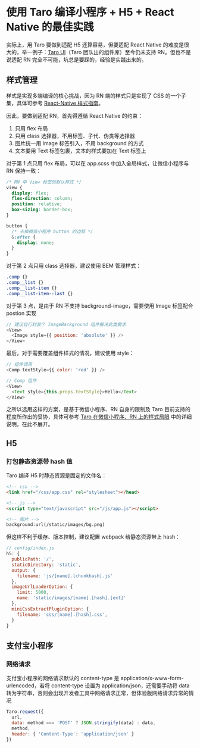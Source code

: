 # 使用 Taro 编译小程序 + H5 + React Native 的最佳实践

实际上，用 Taro 要做到适配 H5 还算容易，但要适配 React Native 的难度是很大的，举一例子：[Taro UI](https://github.com/NervJS/taro-ui)（Taro 团队出的组件库）至今仍未支持 RN。但也不是说适配 RN 完全不可能，坑总是要踩的，经验是实践出来的。

## 样式管理

样式是实现多端编译的核心挑战，因为 RN 端的样式只是实现了 CSS 的一个子集，具体可参考 [React-Native 样式指南](https://github.com/doyoe/react-native-stylesheet-guide)。

因此，要做到适配 RN，首先得遵循 React Native 的约束：

1. 只用 flex 布局
2. 只用 class 选择器，不用标签、子代、伪类等选择器
3. 图片统一用 Image 标签引入，不用 background 的方式
4. 文本要用 Text 标签包裹，文本的样式要加在 Text 标签上

对于第 1 点只用 flex 布局，可以在 app.scss 中加入全局样式，让微信小程序与 RN 保持一致：

``` scss
/* RN 中 View 标签的默认样式 */
view {
  display: flex;
  flex-direction: column;
  position: relative;
  box-sizing: border-box;
}

button {
  /* 去掉微信小程序 button 的边框 */
  &:after {
    display: none;
  }
}
```

对于第 2 点只用 class 选择器，建议使用 BEM 管理样式：

``` scss
.comp {}
.comp__list {}
.comp__list-item {}
.comp__list-item--last {}
```

对于第 3 点，是由于 RN 不支持 background-image，需要使用 Image 标签配合 postion 实现

```js
// 建议自行封装个 ImageBackground 组件解决此类需求
<View>
  <Image style={{ position: 'absolute' }} />
</View>
```

最后，对于需要覆盖组件样式的情况，建议使用 style：

``` js
// 组件调用
<Comp textStyle={{ color: 'red' }} />

// Comp 组件
<View>
  <Text style={this.props.textStyle}>Hello</Text>
</View> 
```

之所以选用这样的方案，是基于微信小程序、RN 自身的限制及 Taro 目前支持的程度所作出的妥协，具体可参考 [Taro 在微信小程序、RN 上的样式局限](../docs/style.md) 中的详细说明，在此不展开。

## H5

### 打包静态资源带 hash 值

Taro 编译 H5 时静态资源是固定的文件名：

``` html
<!-- css -->
<link href="/css/app.css" rel="stylesheet"></head>

<!-- js -->
<script type="text/javascript" src="/js/app.js"></script>

<!-- 图片 -->
background:url(/static/images/bg.png)
```

但这样不利于缓存、版本控制，建议配置 webpack 给静态资源带上 hash：

``` js
// config/index.js
h5: {
  publicPath: '/',
  staticDirectory: 'static',
  output: {
    filename: 'js/[name].[chunkhash].js'
  },
  imageUrlLoaderOption: {
    limit: 5000,
    name: 'static/images/[name].[hash].[ext]'
  },
  miniCssExtractPluginOption: {
    filename: 'css/[name].[hash].css',
  }
}
```

## 支付宝小程序

### 网络请求

支付宝小程序的网络请求默认的 content-type 是 application/x-www-form-urlencoded，若将 content-type 设置为 application/json，还需要手动将 data 转为字符串，否则会出现开发者工具中网络请求正常，但体验版网络请求异常的情况

``` js
Taro.request({
  url,
  data: method === 'POST' ? JSON.stringify(data) : data,
  method,
  header: { 'Content-Type': 'application/json' }
})
```
